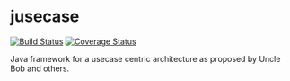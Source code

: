 # jusecase
[![Build Status](https://travis-ci.org/casid/jusecase.svg?branch=master)](https://travis-ci.org/casid/jusecase)
[![Coverage Status](https://coveralls.io/repos/github/casid/jusecase/badge.svg?branch=master)](https://coveralls.io/github/casid/jusecase?branch=master)

Java framework for a usecase centric architecture as proposed by Uncle Bob and others.
